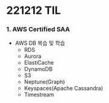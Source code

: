 # 221212 TIL
### 1. AWS Certified SAA
* AWS DB 복습 및 학습
    * RDS
    * Aurora
    * ElastiCache
    * DynamoDB
    * S3
    * Neptune(Graph)
    * Keyspaces(Apache Cassandra)
    * Timestream